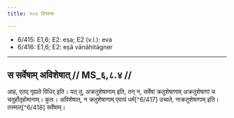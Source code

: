 ```yaml
---
title: १५२ टिप्पन्यः

---
```

- 6/415: E1,6; E2: eṣa; E2 (v.l.): eva
- 6/416: E1,6; E2: eṣā vānāhitāgner

____________________________________________


## स सर्वेषाम् अविशेषात् // MS_६,८.४ //

आह, एतद् गृह्यते विधिर् इति। यत् तु, अक्रतुशेषाणाम् इति, तन् न, सर्वेषां क्रतुशेषाणाम् अक्रतुशेषाणां च चतुर्होतृहोमानाम्। कुतः। अविशेषात्, न क्रतुशेषाणाम् एवायं धर्म[^6/417] उच्यते, नाक्रतुशेषाणाम् इति। तस्मात्[^6/418] सर्वेषाम्।
